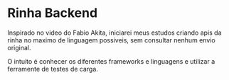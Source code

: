 # Rinha Backend

Inspirado no video do Fabio Akita, iniciarei meus estudos criando apis da rinha no maximo de linguagem possiveis, sem consultar nenhum envio original.

O intuito é conhecer os diferentes frameworks e linguagens e utilizar  a ferramente de testes de carga.
